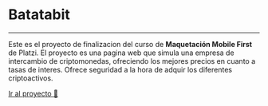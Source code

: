 # <h1>Batatabit</h1>
--- 
Este es el proyecto de finalizacion del curso de **Maquetación Mobile First** de Platzi. El proyecto es una pagina web que simula una empresa de intercambio de criptomonedas, ofreciendo los mejores precios en cuanto a tasas de interes. Ofrece seguridad a la hora de adquir los diferentes criptoactivos.

[Ir al proyecto 🚀](http://hectorgalindopedraza.me/Batatabit/Clase/)
